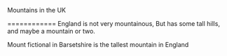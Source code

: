 
Mountains in the UK

============
England is not very mountainous,
But has some tall hills, and maybe a mountain or two.

Mount fictional in Barsetshire is the tallest mountain in England
